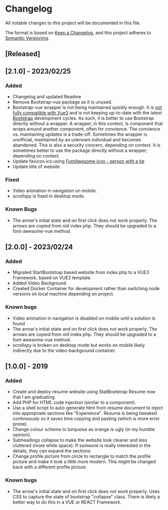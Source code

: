 # Changelog

All notable changes to this project will be documented in this file.

The format is based on [Keep a Changelog](https://keepachangelog.com/en/1.0.0/),
and this project adheres to [Semantic Versioning](https://semver.org/spec/v2.0.0.html).

## [Released]

## [2.1.0] - 2023/02/25

### Added

- Changelog and updated Readme
- Remove Bootstrap-vue package as it is unused.
- Bootstrap-vue wrapper is not being maintained quickly enough. It is [not fully compatible with Vue3](https://bootstrap-vue.org/vue3) and is not keeping up-to-date with the latest [Bootstrap](https://getbootstrap.com/) development cycles. As such, it is better to use Bootstrap directly without a wrapper. A wrapper, in this context, is component that wraps around another component, often for convience. The convience vs. maintaining updates is a trade-off. Sometimes the wrapper is unofficial, maintained by an unknown individual and becomes abandoned. This is also a security concern, depending on context. It is sometimes better to use the package directly without a wrapper; depending on context.
- Update favicon.ico using [FontAwesome icon - person with a tie](https://fontawesome.com/icons/user-tie?s=solid&f=classic)
- Update title of website

### Fixed
- Video animation in navigation on mobile.
- scrollspy is fixed in desktop mode.

### Known Bugs
- The arrow's initial state and on first click does not work properly. The arrows are copied from old index.php. They should be upgraded to a font-awesome-vue method.

## [2.0.0] - 2023/02/24

### Added 

- Migrated StartBootstrap based website from index.php to a VUE3 Framework, based on VUE2 template.
- Added Video Background
- Created Docker Container for development rather than switching node versions on local machine depending on project.

### Known bugs

- Video animation in navigation is disabled on mobile until a solution is found
- The arrow's initial state and on first click does not work properly. The arrows are copied from old index.php. They should be upgraded to a font-awesome-vue method.
- scrollspy is broken on desktop mode but works on mobile likely indirectly due to the video-background container.

## [1.0.0] - 2019

### Added 

- Create and deploy resume website using StatBootstrap Resume now that I am graduating.
- Add PHP for HTML code injection (similar to a component). 
- Use a shell script to auto-generate html from resume document to inject into appropriate sections like "Expereince". Resume is being tweaked continuously so it saves time copying and pasting (which is more error prone).
- Change colour scheme to turquoise as orange is ugly (in my humble opinion).
- Subheadings collapse to make the website look cleaner and less cluttered (more white space). If someone is really interested in the details, they can expand the sections.
- Change profile picture from circle to rectangle to match the profile picture and make it look a little more modern. This might be changed back with a different profile picture.

### Known bugs

- The arrow's initial state and on first click does not work properly. Uses CSS to capture the state of bootstrap "collapse" class. There is likely a better way to do this in a VUE or REACT Framework.